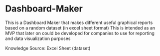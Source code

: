 # Dashboard-Maker

This is a Dashboard Maker that makes different useful graphical reports based on a random dataset (in excel sheet format)
This is intended as an MVP that later on could be developed for companies to use for reporting and data visualization purposes

Knowledge Source: Excel Sheet (dataset)